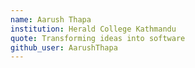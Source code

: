 ```yaml
---
name: Aarush Thapa
institution: Herald College Kathmandu
quote: Transforming ideas into software
github_user: AarushThapa
---
```

